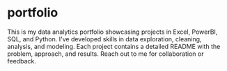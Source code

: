# portfolio
This is my data analytics portfolio showcasing projects in Excel, PowerBI, SQL, and Python. I've developed skills in data exploration, cleaning, analysis, and modeling. Each project contains a detailed README with the problem, approach, and results. Reach out to me for collaboration or feedback.
